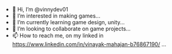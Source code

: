 - 👋 Hi, I’m @vinnydev01
- 👀 I’m interested in making games...
- 🌱 I’m currently learning game design, unity...
- 💞️ I’m looking to collaborate on game projects...
- 📫 How to reach me, on my linked in https://www.linkedin.com/in/vinayak-mahajan-b76867190/ ...

<!---
vinnydev01/vinnydev01 is a ✨ special ✨ repository because its `README.md` (this file) appears on your GitHub profile.
You can click the Preview link to take a look at your changes.
--->
